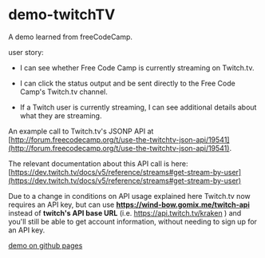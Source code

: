 # demo-twitchTV
A demo learned from freeCodeCamp.

user story:



- I can see whether Free Code Camp is currently streaming on Twitch.tv.

- I can click the status output and be sent directly to the Free Code Camp's Twitch.tv channel.

- If a Twitch user is currently streaming, I can see additional details about what they are streaming.

 An example call to Twitch.tv's JSONP API at [http://forum.freecodecamp.org/t/use-the-twitchtv-json-api/19541](http://forum.freecodecamp.org/t/use-the-twitchtv-json-api/19541).

The relevant documentation about this API call is here:[https://dev.twitch.tv/docs/v5/reference/streams#get-stream-by-user](https://dev.twitch.tv/docs/v5/reference/streams#get-stream-by-user)

Due to a change in conditions on API usage explained here Twitch.tv now requires an API key, but can use **https://wind-bow.gomix.me/twitch-api** instead of **twitch's API base URL** (i.e. https://api.twitch.tv/kraken ) and you'll still be able to get account information, without needing to sign up for an API key.








[demo on github pages]( https://shirley5li.github.io/demo-twitchTV/index.html)